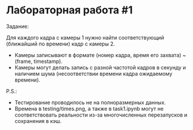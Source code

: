 # Лабораторная работа #1
Задание:

Для каждого кадра с камеры 1 нужно найти соответствующий (ближайший по времени) кадр с камеры 2. 
* Камеры записывают в формате (номер кадра, время его захвата) ~ (frame, timestamp).
* Камеры могут делать запись с разной частотой кадров в секунду и наличием шума (несоответствии времени кадра ожидаемому времени).

P.S.: 
* Тестирование проводилось не на полноразмерных данных.
* Времена в testing/times.png, а также в task1.ipynb могут не соответствовать реальности из-за многочисленных перезапусков и сохранения в кэш.
